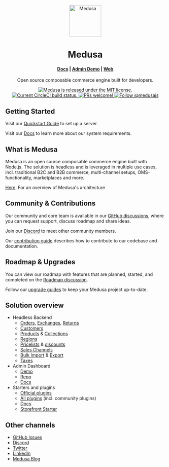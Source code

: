 <p align="center">
  <a href="https://www.medusajs.com">
    <img alt="Medusa" src="https://user-images.githubusercontent.com/7554214/153162406-bf8fd16f-aa98-4604-b87b-e13ab4baf604.png" width="100" />
  </a>
<h1 align="center">
  Medusa
</h1>

<h4 align="center">
  <a href="https://docs.medusajs.com">Docs</a> |
  <a href="https://demo.medusajs.com/">Admin Demo</a> |
  <a href="https://www.medusajs.com">Web</a>
</h4>

<p align="center">
Open source composable commerce engine built for developers.
</p>
<p align="center">
  <a href="https://github.com/medusajs/medusa/blob/master/LICENSE">
    <img src="https://img.shields.io/badge/license-MIT-blue.svg" alt="Medusa is released under the MIT license." />
  </a>
  <a href="https://circleci.com/gh/medusajs/medusa">
    <img src="https://circleci.com/gh/medusajs/medusa.svg?style=shield" alt="Current CircleCI build status." />
  </a>
  <a href="https://github.com/medusajs/medusa/blob/master/CONTRIBUTING.md">
    <img src="https://img.shields.io/badge/PRs-welcome-brightgreen.svg?style=flat" alt="PRs welcome!" />
  </a>
  <a href="https://twitter.com/intent/follow?screen_name=medusajs">
    <img src="https://img.shields.io/twitter/follow/medusajs.svg?label=Follow%20@medusajs" alt="Follow @medusajs" />
  </a>
</p>

## Getting Started

Visit our [Quickstart Guide](https://docs.medusajs.com/quickstart/quick-start) to set up a server.

Visit our [Docs](https://docs.medusajs.com/tutorial/set-up-your-development-environment) to learn more about our system requirements.

## What is Medusa

Medusa is an open source composable commerce engine built with Node.js. The solution is headless and is leveraged in multiple use cases, incl. traditional B2C and B2B commerce, multi-channel setups, OMS-functionality, marketplaces and more.

[Here](https://docs.medusajs.com/introduction#architecture). For an overview of Medusa's architecture

## Community & Contributions
Our community and core team is available in our [GitHub discussions](https://github.com/medusajs/medusa/discussions), where you can request support, discuss roadmap and share ideas.

Join our [Discord](https://discord.com/invite/medusajs) to meet other community members.

Our [contribution guide](https://github.com/medusajs/medusa/blob/master/CONTRIBUTING.md) describes how to contribute to our codebase and documentation.

## Roadmap & Upgrades

You can view our roadmap with features that are planned, started, and completed on the [Roadmap discussion](https://github.com/medusajs/medusa/discussions/categories/roadmap).

Follow our [upgrade guides](https://docs.medusajs.com/advanced/backend/upgrade-guides/) to keep your Medusa project up-to-date.

## Solution overview

- Headless Backend
  - [Orders](https://docs.medusajs.com/user-guide/orders/), [Exchanges](https://docs.medusajs.com/user-guide/orders/exchange), [Returns](https://docs.medusajs.com/user-guide/orders/returns)
  - [Customers](https://docs.medusajs.com/user-guide/customers/)
  - [Products](https://docs.medusajs.com/user-guide/products/) & [Collections](https://docs.medusajs.com/user-guide/products/collections)
  - [Regions](https://docs.medusajs.com/user-guide/regions/)
  - [Pricelists](https://docs.medusajs.com/user-guide/price-lists/) & [discounts](https://docs.medusajs.com/user-guide/discounts/)
  - [Sales Channels](https://docs.medusajs.com/user-guide/sales-channels/)
  - [Bulk Import](https://docs.medusajs.com/user-guide/products/import/) & [Export](https://docs.medusajs.com/user-guide/products/export/)
  - [Taxes](https://docs.medusajs.com/user-guide/taxes/)
- Admin Dashboard
  - [Demo](https://demo.medusajs.com/)
  - [Repo](https://github.com/medusajs/admin)
  - [Docs](https://docs.medusajs.com/admin/quickstart/)  
- Starters and plugins
  - [Official plugins](https://github.com/medusajs/medusa/tree/master/packages) 
  - [All plugins](https://www.notion.so/medusajs/1a0ada9903874e0185d0b8ce0591b359?v=0631285851ba4021aa07c3b48dd4801a) (incl. community plugins)
  - [Docs](https://docs.medusajs.com/advanced/backend/plugins/overview/)
  - [Storefront Starter](https://docs.medusajs.com/starters/nextjs-medusa-starter)

## Other channels

- [GitHub Issues](https://github.com/medusajs/medusa/issues)
- [Discord](https://discord.gg/medusajs)
- [Twitter](https://twitter.com/medusajs)
- [LinkedIn](https://www.linkedin.com/company/medusajs)
- [Medusa Blog](https://medusajs.com/blog/)
